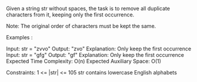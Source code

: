 Given a string str without spaces, the task is to remove all duplicate characters from it, keeping only the first occurrence.

Note: The original order of characters must be kept the same. 

Examples :

Input: str = "zvvo"
Output: "zvo"
Explanation: Only keep the first occurrence
Input: str = "gfg"
Output: "gf"
Explanation: Only keep the first occurrence
Expected Time Complexity: O(n)
Expected Auxiliary Space: O(1)

Constraints:
1 <= |str| <= 105
str contains lowercase English alphabets

